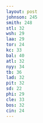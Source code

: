 ```yaml
---
layout: post
johnson: 245
smith: 248
stl: 32
wsh: 29
laa: 29
tor: 24
kc: 33
bal: 40
atl: 32
nyy: 34
tb: 36
lad: 32
pit: 32
sd: 22
phi: 29
cle: 33
bos: 32
cin: 24
---
```


